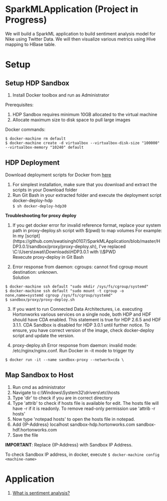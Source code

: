 # SparkMLApplication (Project in Progress)
We will build a SparkML application to build sentiment analysis model for Nike using Twitter Data.
We will then visualize various metrics using Hive mapping to HBase table.

# Setup
## Setup HDP Sandbox

1. Install Docker toolbox and run as Administrator

Prerequisites:
1. HDP Sandbox requires minimum 10GB allocated to the virtual machine
2. Allocate maximum size to disk space to pull large images

Docker commands:
```
$ docker-machine rm default
$ docker-machine create -d virtualbox --virtualbox-disk-size "100000" --virtualbox-memory "10240" default
```

<!-- ## Troubleshooting
1. Docker toolbox required the working directory to be shareable to be able to mount the proxy sandbox folders to the container.\
To mount contents of a folder to the container, follow the folowing steps:\
Navigate to ~/.docker/machine/machines/default/default \
Edit the VBOX-PREV file with the following additon
```
<SharedFolders>
        <SharedFolder name="c/Users" hostPath="\\?\c:\Users" writable="true" autoMount="true"/>
        -- New addition
        <SharedFolder name="WorkDir" hostPath="\\?\<insert your path here>"
                      writable="true" autoMount="true"/>
      </SharedFolders>
```
2.  Error response from daemon: cgroups: cannot find cgroup mount destination: unknown. \
Solution
```
$ docker-machine ssh default "sudo mkdir /sys/fs/cgroup/systemd"
$ docker-machine ssh default "sudo mount -t cgroup -o none,name=systemd cgroup /sys/fs/cgroup/systemd"
```
-->
## HDP Deployment

Download deployment scripts for Docker from [here](https://hortonworks.com/downloads/#sandbox)
1. For simplest installation, make sure that you download and extract the scripts in your Download folder  
2. Run Git Bash in your extracted folder and execute the deployment script  docker-deploy-hdp<version>  
        ```
        $ sh docker-deploy-hdp30
        ```  

**Troubleshooting for proxy deploy**  
1. If you get docker error for invalid reference format, replace your system path in proxy-deploy.sh script with $(pwd) to map volumes  For example:  
In my [script](https://github.com/swatisingh0107/SparkMLApplication/blob/master/HDP3.0.1/sandbox/proxy/proxy-deploy.sh), I've replaced \C:\Users\swati\Downloads\HDP3.0.1 with \\$PWD    
Rexecute proxy-deploy in Git Bash  

2.  Error response from daemon: cgroups: cannot find cgroup mount destination: unknown.  
Solution  
```
$ docker-machine ssh default "sudo mkdir /sys/fs/cgroup/systemd"
$ docker-machine ssh default "sudo mount -t cgroup -o none,name=systemd cgroup /sys/fs/cgroup/systemd"
$ sandbox/proxy/proxy-deploy.sh
``` 

3. If you want to run Connected Data Architectures, i.e. executing Hortonworks various services on a single node, both HDP and HDF should have CDA enabled. This statement is true for HDP 2.6.5 and HDF 3.1.1. CDA Sandbox is disabled for HDP 3.0.1 until further notice. To ensure, you have correct version of the image, check docker-deploy script and update the version.  

4. proxy-deploy.sh
Error response from daemon: invalid mode: /etc/nginx/nginx.conf.
Run Docker in -it mode to trigger tty
```
$ docker run -it --name sandbox-proxy --network=cda \
```

## Map Sandbox to Host
1. Run cmd as administrator  
2. Navigate to c:\Windows\System32\drivers\etc\hosts  
3. Type 'dir' to check if you are in correct directory  
4. Type 'attrib' to check if hosts file is available for edit. The hosts file will have -r if it is readonly. To remove read-only permission use 'attrib -r hosts'  
5. Now type 'notepad hosts' to open the hosts file in notepad.  
6. Add {IP-Address} localhost sandbox-hdp.hortonworks.com sandbox-hdf.hortonworks.com   
7. Save the file  

**IMPORTANT**: Replace {IP-Address} with Sandbox IP Address.  

To check Sandbox IP address, in docker, execute ```$ docker-machine config <machine-name>```

# Application

1. [What is sentiment analysis?](https://github.com/swatisingh0107/SparkMLApplication/blob/master/Sentiment%20Analysis/Readme.md)
